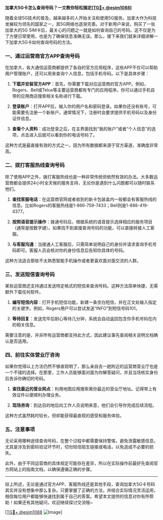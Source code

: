 **加拿大5G卡怎么查询号码？一文教你轻松搞定[[TG💪+ @esim1088](https://t.me/s/esim1088)]**

随着全球5G技术的普及，越来越多的人开始关注和使用5G服务。加拿大作为科技发展较为领先的国家之一，其5G网络也逐渐完善。对于新用户来说，购买了一张加拿大的5G SIM卡后，最关心的问题之一就是如何查询自己的号码。这不仅是为了方便日常使用，也是为了确保信息准确无误。那么，接下来我们就来详细讲解一下加拿大5G卡如何查询号码的方法。

### **一、通过运营商官方APP查询号码**

在加拿大，各大通信运营商都提供了各自的官方应用程序，这些APP不仅可以帮助用户管理账户，还可以用来查询个人信息，包括手机号码。以下是具体步骤：

1. **下载并安装官方APP**：首先，你需要下载对应运营商的官方APP。例如，Rogers、Bell或Telus等主要运营商都有专门的应用程序。你可以通过手机自带的应用商店搜索相关名称进行下载。
   
2. **登录账户**：打开APP后，输入你的用户名和密码登录。如果你还没有账号，可能需要先注册一个新账户。通常情况下，注册时会要求提供手机号码以及身份证件信息。

3. **查看个人资料**：成功登录之后，在主界面找到“我的账户”或者“个人信息”的选项，点击进入后就可以看到你的电话号码了。

这种方式是最直接有效的方式之一，因为所有数据都来源于官方渠道，准确度非常高。

### **二、拨打客服热线查询号码**

除了使用APP之外，拨打客服热线也是一种非常传统但依然有效的办法。大多数运营商都会提供24小时全天候的服务支持，无论你是遇到什么问题都可以随时联系他们。

1. **查找客服电话**：在运营商官网或者收到的新卡包装盒内一般都会有客服热线的信息。比如Rogers的客服热线是1-866-759-7433；Bell则是1-888-419-4377。

2. **按照语音提示操作**：拨通号码后，根据系统的语音提示选择相应的服务项目（通常是按数字键）。如果找不到直接查询号码的功能，可以直接转接人工客服。

3. **与客服沟通**：当接通人工客服后，只需简单说明自己的身份并请求查询手机号码即可。客服人员会核对你的身份信息后告知你具体的号码。

这种方法适合那些不太熟悉智能手机操作或者更喜欢面对面交流的人群。

### **三、发送短信查询号码**

某些运营商还支持通过发送特定格式的短信来查询号码。这种方法简单快捷，无需额外下载任何软件。

1. **编写短信内容**：打开手机短信功能，新建一条空白短信，并在正文处输入指定的关键字。例如，Rogers用户可以尝试发送“INFO”到短信号码101。

2. **等待回复**：发送完毕后耐心等待几分钟，系统会自动返回包含你手机号码在内的相关信息。

需要注意的是，并非所有运营商都支持此方式，因此建议事先查阅相关说明文档确认是否适用。

### **四、前往实体营业厅咨询**

如果你觉得以上方法仍然不够直观明了，那么亲自去一趟附近的运营商营业厅也是一个不错的选择。在那里，工作人员能够面对面为你解答疑问，并且当场核实身份后告诉你确切的号码。

1. **查找最近的营业网点**：利用地图应用搜索离你最近的营业厅地址。记得带上有效证件以便顺利办理业务。

2. **现场咨询**：到达目的地后向工作人员说明来意，他们会引导你完成后续流程。

这种方式虽然耗时较长，但却能获得最直观的感受和服务体验。

### **五、注意事项**

无论采用哪种途径查询号码，在整个过程中都需要保持警惕，避免泄露敏感信息。尤其是涉及到密码验证环节时，切勿轻信陌生链接或电话，以免造成不必要的损失。

此外，由于不同运营商的具体规定可能存在差异，所以在实际操作前最好先查阅官方网站上的指南文档，以确保遵循正确的步骤。

---

综上所述，无论是通过官方APP、客服热线还是其他手段，查询加拿大5G卡号码其实并没有想象中那么复杂。只要掌握了正确的方法，并结合实际情况灵活运用，相信每位用户都能够快速找到属于自己的答案。希望本文提供的信息对你有所帮助！如果还有其他疑问，欢迎继续探讨交流哦~ 

[[TG💪+ @esim1088](https://t.me/s/esim1088) ![Image](https://i.postimg.cc/4NQfJmqS/Snipaste-2025-05-13-00-14-12.png)]